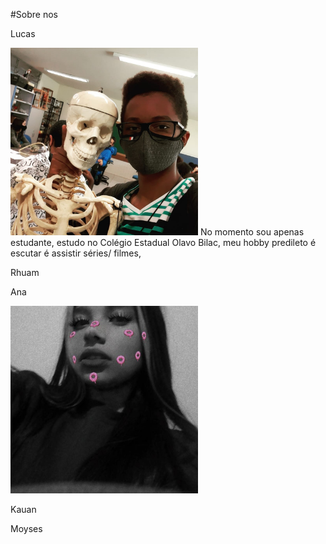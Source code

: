 #Sobre nos

Lucas

<img src="lucas.jpg" alt="Texto alternativo" title="lucas" width="300" height="300" />
No momento sou apenas estudante, estudo no Colégio Estadual Olavo Bilac,
meu hobby predileto é escutar é assistir séries/ filmes,

Rhuam


Ana

<img src="ana.jpg" alt="Texto alternativo" title="ana" width="300" height="300" />

Kauan


Moyses
